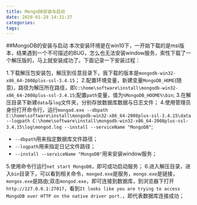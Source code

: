 ```yaml
---
title: MongoDB安装与启动
date: 2020-01-28 14:31:37
categories:
tags:
---
```

##MongoDB的安装与启动
本次安装环境是在win10下，一开始下载的是msi版本，结果遇到一个不可描述的BUG，怎么也无法安装window服务，索性下载了一个解压版的，马上就安装成功了。下面记录一下安装过程：

1.下载解压包安装包，解压到任意目录下，我下载的版本是`mongodb-win32-x86_64-2008plus-ssl-3.4.15`；
2.配置环境变量，新建变量`MongoDB_HOME`(随意)，路径为解压所在路径，即`C:\home\software\install\mongodb-win32-x86_64-2008plus-ssl-3.4.15`;配置`path`变量，值为`%MongoDB_HOOME%\bin`;
3.在解压目录下新建`data`与`log`文件夹，分别存放数据库数据与日志文件；
4.使用管理员身份打开命令行，运行`mongod.exe --dbpath C:\home\software\install\mongodb-win32-x86_64-2008plus-ssl-3.4.15\data --logpath C:\home\software\install\mongodb-win32-x86_64-2008plus-ssl-3.4.15\log\mongod.log --install --serviceName "MongoDB"`;
- `--dbpath`用来指定数据库文件路径；
- `--logpath`用来指定日记文件路径；
- `--install --serviceName "MongoDB"`用来安装window服务；

5.使用命令行运行`net start MongoDB`，即可成功启动服务；
6.进入解压目录，进入`bin`目录下，可以看到相关命令，`mongod.exe`是服务，`mongo.exe`是链接，`mongos.exe`是路由;双击`mongod.exe`，即可连接到数据库，到浏览器下打开`http://127.0.0.1:27017`，看到`It looks like you are trying to access MongoDB over HTTP on the native driver port.`，即代表数据库连接成功；